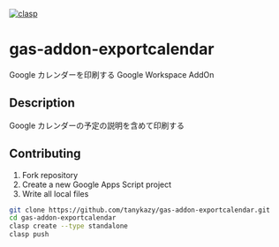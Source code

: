 [![clasp](https://img.shields.io/badge/built%20with-clasp-4285f4.svg)](https://github.com/google/clasp)

# gas-addon-exportcalendar

Google カレンダーを印刷する Google Workspace AddOn

<!-- ## Demo -->

## Description

Google カレンダーの予定の説明を含めて印刷する

<!-- ## Installation -->

<!-- ## Usage -->

## Contributing

1. Fork repository
2. Create a new Google Apps Script project
3. Write all local files

```bash
git clone https://github.com/tanykazy/gas-addon-exportcalendar.git
cd gas-addon-exportcalendar
clasp create --type standalone
clasp push
```
